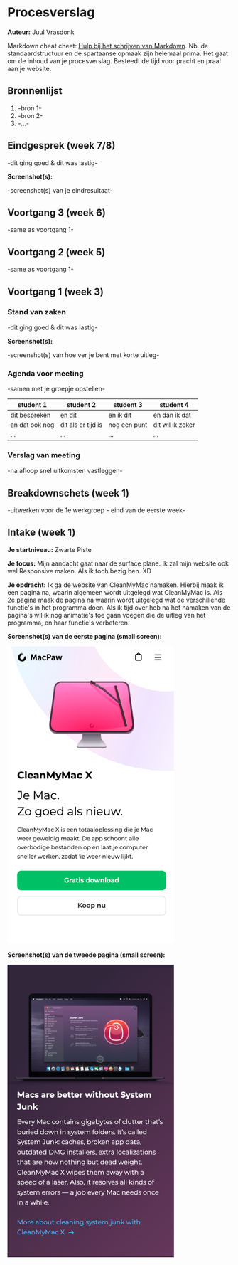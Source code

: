 # Procesverslag
**Auteur:** Juul Vrasdonk

Markdown cheat cheet: [Hulp bij het schrijven van Markdown](https://github.com/adam-p/markdown-here/wiki/Markdown-Cheatsheet). Nb. de standaardstructuur en de spartaanse opmaak zijn helemaal prima. Het gaat om de inhoud van je procesverslag. Besteedt de tijd voor pracht en praal aan je website.



## Bronnenlijst
1. -bron 1-
2. -bron 2-
3. -...-



## Eindgesprek (week 7/8)

-dit ging goed & dit was lastig-

**Screenshot(s):**

-screenshot(s) van je eindresultaat-



## Voortgang 3 (week 6)

-same as voortgang 1-



## Voortgang 2 (week 5)

-same as voortgang 1-



## Voortgang 1 (week 3)

### Stand van zaken

-dit ging goed & dit was lastig-

**Screenshot(s):**

-screenshot(s) van hoe ver je bent met korte uitleg-

### Agenda voor meeting

-samen met je groepje opstellen-

| student 1      | student 2          | student 3    | student 4        |
| ---            | ---                | ---          | ---              |
| dit bespreken  | en dit             | en ik dit    | en dan ik dat    |
| an dat ook nog | dit als er tijd is | nog een punt | dit wil ik zeker |
| ...            | ...                | ...          | ...              |

### Verslag van meeting

-na afloop snel uitkomsten vastleggen-



## Breakdownschets (week 1)

-uitwerken voor de 1e werkgroep - eind van de eerste week-



## Intake (week 1)
**Je startniveau:** Zwarte Piste

**Je focus:** Mijn aandacht gaat naar de surface plane. Ik zal mijn website ook wel Responsive maken. Als ik toch bezig ben. XD

**Je opdracht:** Ik ga de website van CleanMyMac namaken. Hierbij maak ik een pagina na, waarin algemeen wordt uitgelegd wat CleanMyMac is. Als 2e pagina maak de pagina na waarin wordt uitgelegd wat de verschillende functie's in het programma doen. Als ik tijd over heb na het namaken van de pagina's wil ik nog animatie's toe gaan voegen die de uitleg van het programma, en haar functie's verbeteren.

**Screenshot(s) van de eerste pagina (small screen):**

<img src="images/eerste_pagina.png" width="375px" alt="Algemene pagina CleanMyMac mobile screen">

**Screenshot(s) van de tweede pagina (small screen):**

<img src="images/tweede_pagina.png" width="375px" alt="Uitleg pagina functie's van CleanMyMac mobile screen">
